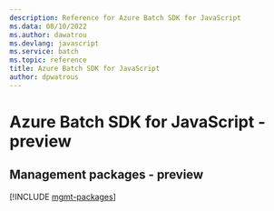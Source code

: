 ```yaml
---
description: Reference for Azure Batch SDK for JavaScript
ms.data: 08/10/2022
ms.author: dawatrou
ms.devlang: javascript
ms.service: batch
ms.topic: reference
title: Azure Batch SDK for JavaScript
author: dpwatrous
---
```

# Azure Batch SDK for JavaScript - preview

## Management packages - preview
[!INCLUDE [mgmt-packages](batch-mgmt-index.md)]